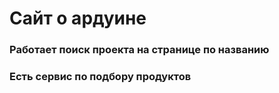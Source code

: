 # Сайт о ардуине

### Работает поиск проекта на странице по названию

### Есть сервис по подбору продуктов
